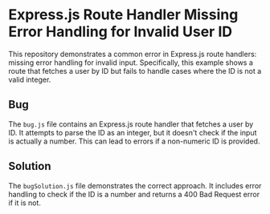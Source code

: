 # Express.js Route Handler Missing Error Handling for Invalid User ID

This repository demonstrates a common error in Express.js route handlers:  missing error handling for invalid input.  Specifically, this example shows a route that fetches a user by ID but fails to handle cases where the ID is not a valid integer.

## Bug

The `bug.js` file contains an Express.js route handler that fetches a user by ID.  It attempts to parse the ID as an integer, but it doesn't check if the input is actually a number. This can lead to errors if a non-numeric ID is provided.

## Solution

The `bugSolution.js` file demonstrates the correct approach. It includes error handling to check if the ID is a number and returns a 400 Bad Request error if it is not.